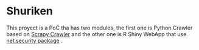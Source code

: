# Shuriken

This proyect is a PoC tha has two modules, the first one is Python Crawler based on [Scrapy Crawler](https://scrapy.org/) and the other one is R Shiny WebApp that use [net.security package](https://github.com/r-net-tools/net.security) .